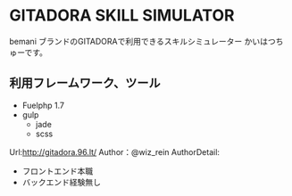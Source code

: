 # GITADORA SKILL SIMULATOR

bemani ブランドのGITADORAで利用できるスキルシミュレーター
かいはつちゅーです。

## 利用フレームワーク、ツール

* Fuelphp 1.7
* gulp
	* jade
	* scss



Url:http://gitadora.96.lt/
Author：@wiz_rein
AuthorDetail:
* フロントエンド本職
* バックエンド経験無し

